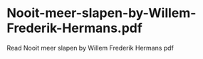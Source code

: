# Nooit-meer-slapen-by-Willem-Frederik-Hermans.pdf
Read Nooit meer slapen by Willem Frederik Hermans pdf
